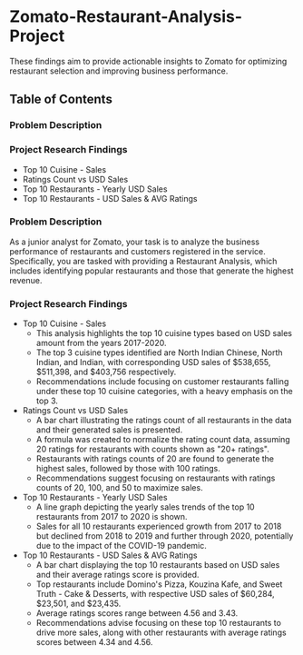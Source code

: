 # Zomato-Restaurant-Analysis-Project
These findings aim to provide actionable insights to Zomato for optimizing restaurant selection and improving business performance.
## Table of Contents
### Problem Description
### Project Research Findings
* Top 10 Cuisine - Sales
* Ratings Count vs USD Sales
* Top 10 Restaurants - Yearly USD Sales
* Top 10 Restaurants - USD Sales & AVG Ratings


### Problem Description
As a junior analyst for Zomato, your task is to analyze the business performance of restaurants and customers registered in the service. Specifically, you are tasked with providing a Restaurant Analysis, which includes identifying popular restaurants and those that generate the highest revenue.

### Project Research Findings
* Top 10 Cuisine - Sales
  * This analysis highlights the top 10 cuisine types based on USD sales amount from the years 2017-2020.
  * The top 3 cuisine types identified are North Indian Chinese, North Indian, and Indian, with corresponding USD sales of $538,655, $511,398, and $403,756 respectively.
  * Recommendations include focusing on customer restaurants falling under these top 10 cuisine categories, with a heavy emphasis on the top 3.
* Ratings Count vs USD Sales
  * A bar chart illustrating the ratings count of all restaurants in the data and their generated sales is presented.
  * A formula was created to normalize the rating count data, assuming 20 ratings for restaurants with counts shown as "20+ ratings".
  * Restaurants with ratings counts of 20 are found to generate the highest sales, followed by those with 100 ratings.
  * Recommendations suggest focusing on restaurants with ratings counts of 20, 100, and 50 to maximize sales.
* Top 10 Restaurants - Yearly USD Sales
  * A line graph depicting the yearly sales trends of the top 10 restaurants from 2017 to 2020 is shown.
  * Sales for all 10 restaurants experienced growth from 2017 to 2018 but declined from 2018 to 2019 and further through 2020, potentially due to the impact of the COVID-19 pandemic.
* Top 10 Restaurants - USD Sales & AVG Ratings
  * A bar chart displaying the top 10 restaurants based on USD sales and their average ratings score is provided.
  * Top restaurants include Domino's Pizza, Kouzina Kafe, and Sweet Truth - Cake & Desserts, with respective USD sales of $60,284, $23,501, and $23,435.
  * Average ratings scores range between 4.56 and 3.43.
  * Recommendations advise focusing on these top 10 restaurants to drive more sales, along with other restaurants with average ratings scores between 4.34 and 4.56.




